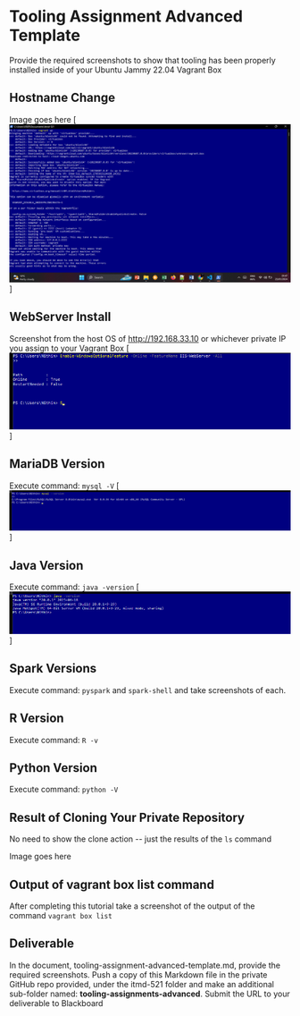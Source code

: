 # Tooling Assignment Advanced Template

Provide the required screenshots to show that tooling has been properly installed inside of your Ubuntu Jammy 22.04 Vagrant Box

## Hostname Change

Image goes here
[![Hostname change](https://github.com/BojjaNithin/itmd/blob/main/itmd-521/images/vagrant.png)]
## WebServer Install

Screenshot from the host OS of http://192.168.33.10  or whichever private IP you assign to your Vagrant Box
[![Webserver Install](https://github.com/BojjaNithin/itmd/blob/main/itmd-521/images/webserver.png)]
## MariaDB Version

Execute command: `mysql -V`
[![MariaDB Version](https://github.com/BojjaNithin/itmd/blob/main/itmd-521/images/mysql.png)]

## Java Version

Execute command: `java -version`
[![Java Version](https://github.com/BojjaNithin/itmd/blob/main/itmd-521/images/java.png)]


## Spark Versions

Execute command: `pyspark` and `spark-shell` and take screenshots of each.

## R Version

Execute command: `R -v`

## Python Version

Execute command: `python -V`

## Result of Cloning Your Private Repository

No need to show the clone action -- just the results of the `ls` command

Image goes here

## Output of vagrant box list command

After completing this tutorial take a screenshot of the output of the command ```vagrant box list```

## Deliverable

In the document, tooling-assignment-advanced-template.md, provide the required screenshots. Push a copy of this Markdown file in the private GitHub repo provided, under the itmd-521 folder and make an additional sub-folder named: **tooling-assignments-advanced**.  Submit the URL to your deliverable to Blackboard
